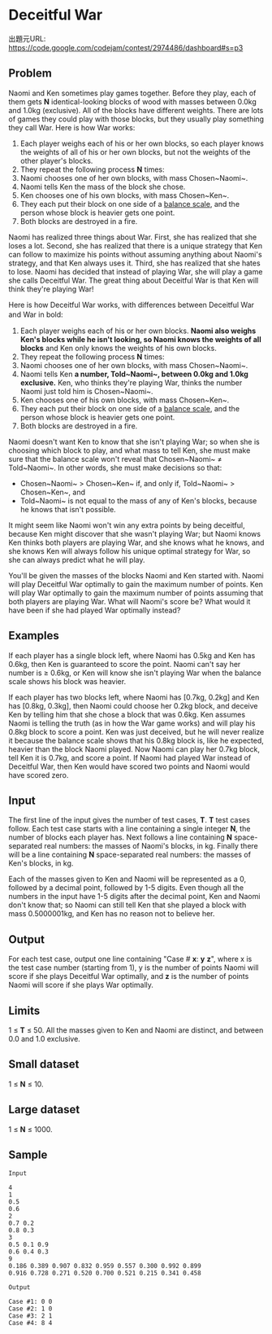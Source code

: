 # Deceitful War

出題元URL: https://code.google.com/codejam/contest/2974486/dashboard#s=p3

## Problem

Naomi and Ken sometimes play games together. Before they play, each of them gets **N** identical-looking blocks of wood with masses between 0.0kg and 1.0kg (exclusive). All of the blocks have different weights. There are lots of games they could play with those blocks, but they usually play something they call War. Here is how War works:

1. Each player weighs each of his or her own blocks, so each player knows the weights of all of his or her own blocks, but not the weights of the other player's blocks.
2. They repeat the following process **N** times:
  1. Naomi chooses one of her own blocks, with mass Chosen~Naomi~.
  2. Naomi tells Ken the mass of the block she chose.
  3. Ken chooses one of his own blocks, with mass Chosen~Ken~.
  4. They each put their block on one side of a [balance scale](https://www.google.com/search?q=balance+scale&tbm=isch), and the person whose block is heavier gets one point.
  5. Both blocks are destroyed in a fire.

Naomi has realized three things about War. First, she has realized that she loses a lot. Second, she has realized that there is a unique strategy that Ken can follow to maximize his points without assuming anything about Naomi's strategy, and that Ken always uses it. Third, she has realized that she hates to lose. Naomi has decided that instead of playing War, she will play a game she calls Deceitful War. The great thing about Deceitful War is that Ken will think they're playing War!

Here is how Deceitful War works, with differences between Deceitful War and War in bold:
　
1. Each player weighs each of his or her own blocks. **Naomi also weighs Ken's blocks while he isn't looking, so Naomi knows the weights of all blocks** and Ken only knows the weights of his own blocks.
2. They repeat the following process **N** times:
  1. Naomi chooses one of her own blocks, with mass Chosen~Naomi~.
  2. Naomi tells Ken **a number, Told~Naomi~, between 0.0kg and 1.0kg exclusive.** Ken, who thinks they're playing War, thinks the number Naomi just told him is Chosen~Naomi~.
  3. Ken chooses one of his own blocks, with mass Chosen~Ken~.
  4. They each put their block on one side of a [balance scale](https://www.google.com/search?q=balance+scale&tbm=isch), and the person whose block is heavier gets one point.
  5. Both  blocks are destroyed in a fire.

Naomi doesn't want Ken to know that she isn't playing War; so when she is choosing which block to play, and what mass to tell Ken, she must make sure that the balance scale won't reveal that Chosen~Naomi~ ≠ Told~Naomi~. In other words, she must make decisions so that:

* Chosen~Naomi~ > Chosen~Ken~ if, and only if, Told~Naomi~ > Chosen~Ken~, and
* Told~Naomi~ is not equal to the mass of any of Ken's blocks, because he knows that isn't possible.

It might seem like Naomi won't win any extra points by being deceitful, because Ken might discover that she wasn't playing War; but Naomi knows Ken thinks both players are playing War, and she knows what he knows, and she knows Ken will always follow his unique optimal strategy for War, so she can always predict what he will play.

You'll be given the masses of the blocks Naomi and Ken started with. Naomi will play Deceitful War optimally to gain the maximum number of points. Ken will play War optimally to gain the maximum number of points assuming that both players are playing War. What will Naomi's score be? What would it have been if she had played War optimally instead?

## Examples

If each player has a single block left, where Naomi has 0.5kg and Ken has 0.6kg, then Ken is guaranteed to score the point. Naomi can't say her number is ≥ 0.6kg, or Ken will know she isn't playing War when the balance scale shows his block was heavier.

If each player has two blocks left, where Naomi has [0.7kg, 0.2kg] and Ken has [0.8kg, 0.3kg], then Naomi could choose her 0.2kg block, and deceive Ken by telling him that she chose a block that was 0.6kg. Ken assumes Naomi is telling the truth (as in how the War game works) and will play his 0.8kg block to score a point. Ken was just deceived, but he will never realize it because the balance scale shows that his 0.8kg block is, like he expected, heavier than the block Naomi played. Now Naomi can play her 0.7kg block, tell Ken it is 0.7kg, and score a point. If Naomi had played War instead of Deceitful War, then Ken would have scored two points and Naomi would have scored zero.

## Input

The first line of the input gives the number of test cases, **T**. **T** test cases follow. Each test case starts with a line containing a single integer **N**, the number of blocks each player has. Next follows a line containing **N** space-separated real numbers: the masses of Naomi's blocks, in kg. Finally there will be a line containing **N** space-separated real numbers: the masses of Ken's blocks, in kg.

Each of the masses given to Ken and Naomi will be represented as a 0, followed by a decimal point, followed by 1-5 digits. Even though all the numbers in the input have 1-5 digits after the decimal point, Ken and Naomi don't know that; so Naomi can still tell Ken that she played a block with mass 0.5000001kg, and Ken has no reason not to believe her.

## Output

For each test case, output one line containing "Case # **x**: **y** **z**", where x is the test case number (starting from 1), y is the number of points Naomi will score if she plays Deceitful War optimally, and **z** is the number of points Naomi will score if she plays War optimally.

## Limits

1 ≤ **T** ≤ 50.
All the masses given to Ken and Naomi are distinct, and between 0.0 and 1.0 exclusive.

## Small dataset

1 ≤ **N** ≤ 10.

## Large dataset

1 ≤ **N** ≤ 1000.

## Sample

```
Input

4
1
0.5
0.6
2
0.7 0.2
0.8 0.3
3
0.5 0.1 0.9
0.6 0.4 0.3
9
0.186 0.389 0.907 0.832 0.959 0.557 0.300 0.992 0.899
0.916 0.728 0.271 0.520 0.700 0.521 0.215 0.341 0.458

Output

Case #1: 0 0
Case #2: 1 0
Case #3: 2 1
Case #4: 8 4
```
